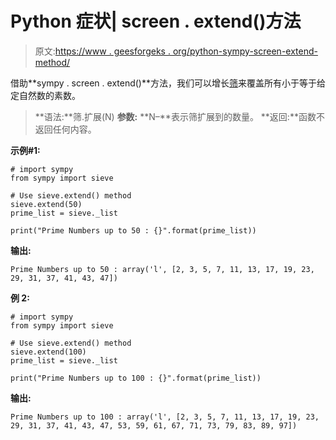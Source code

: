 # Python 症状| screen . extend()方法

> 原文:[https://www . geesforgeks . org/python-sympy-screen-extend-method/](https://www.geeksforgeeks.org/python-sympy-sieve-extend-method/)

借助**sympy . screen . extend()**方法，我们可以增长[筛](https://en.wikipedia.org/wiki/Sieve_of_Eratosthenes)来覆盖所有小于等于给定自然数的素数。

> **语法:**筛.扩展(N)
> **参数:**
> **N–**表示筛扩展到的数量。
> **返回:**函数不返回任何内容。

**示例#1:**

```
# import sympy 
from sympy import sieve

# Use sieve.extend() method 
sieve.extend(50) 
prime_list = sieve._list

print("Prime Numbers up to 50 : {}".format(prime_list))  
```

**输出:**

```
Prime Numbers up to 50 : array('l', [2, 3, 5, 7, 11, 13, 17, 19, 23, 29, 31, 37, 41, 43, 47])

```

**例 2:**

```
# import sympy 
from sympy import sieve

# Use sieve.extend() method 
sieve.extend(100) 
prime_list = sieve._list

print("Prime Numbers up to 100 : {}".format(prime_list))  
```

**输出:**

```
Prime Numbers up to 100 : array('l', [2, 3, 5, 7, 11, 13, 17, 19, 23, 29, 31, 37, 41, 43, 47, 53, 59, 61, 67, 71, 73, 79, 83, 89, 97])

```